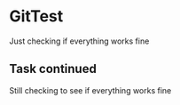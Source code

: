 # GitTest
Just checking if everything works fine

## Task continued

Still checking to see if everything works fine
